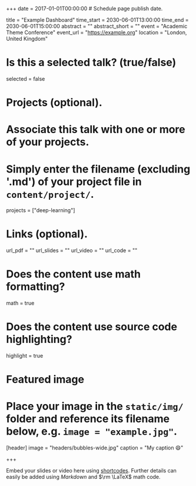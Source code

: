 +++
date = 2017-01-01T00:00:00  # Schedule page publish date.

title = "Example Dashboard"
time_start = 2030-06-01T13:00:00
time_end = 2030-06-01T15:00:00
abstract = ""
abstract_short = ""
event = "Academic Theme Conference"
event_url = "https://example.org"
location = "London, United Kingdom"

# Is this a selected talk? (true/false)
selected = false

# Projects (optional).
#   Associate this talk with one or more of your projects.
#   Simply enter the filename (excluding '.md') of your project file in `content/project/`.
projects = ["deep-learning"]

# Links (optional).
url_pdf = ""
url_slides = ""
url_video = ""
url_code = ""

# Does the content use math formatting?
math = true

# Does the content use source code highlighting?
highlight = true

# Featured image
# Place your image in the `static/img/` folder and reference its filename below, e.g. `image = "example.jpg"`.
[header]
image = "headers/bubbles-wide.jpg"
caption = "My caption :smile:"

+++

Embed your slides or video here using [shortcodes](https://sourcethemes.com/academic/post/writing-markdown-latex/). Further details can easily be added using *Markdown* and $\rm \LaTeX$ math code.
